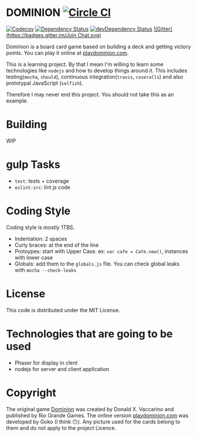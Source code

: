 DOMINION [![Circle CI](https://circleci.com/gh/posva/dominion.svg?style=svg)](https://circleci.com/gh/posva/dominion)
===

[![Codecov](https://img.shields.io/codecov/c/github/posva/dominion.svg)](https://codecov.io/github/posva/dominion)
[![Dependency Status](https://david-dm.org/posva/dominion.svg)](https://david-dm.org/posva/dominion)
[![devDependency Status](https://david-dm.org/posva/dominion/dev-status.svg)](https://david-dm.org/posva/dominion#info=devDependencies)
[![Gitter](https://badges.gitter.im/Join Chat.svg)](https://gitter.im/posva/dominion?utm_source=badge&utm_medium=badge&utm_campaign=pr-badge)

Dominion is a board card game based on building a deck and getting victory points.
You can play it online at [playdominion.com](http://playdominion.com).

This is a learning project. By that I mean I'm willing to learn some technologies like `nodejs` and how to develop things around it. This includes testing(`mocha`, `should`), continuous integration(`travis`, `coveralls`) and also prototypal JavaScript (`selfish`).

Therefore I may never end this project. You should not take this as an example.

# Building

 WIP

# gulp Tasks

* `test`: tests + coverage
* `eslint:src`: lint js code

# Coding Style

Coding style is mostly 1TBS.

* Indentation: 2 spaces
* Curly braces: at the end of the line
* Protoypes: start with Upper Case. ex: `var cafe = Cafe.new()`, instances with lower case
* Globals: add them to the `globals.js` file. You can check global leaks with `mocha --check-leaks`

# License

This code is distributed under the MIT License.

# Technologies that are going to be used

* Phaser for display in clent
* nodejs for server and client application

# Copyright

The original game [Dominion](http://en.wikipedia.org/wiki/Dominion_(card_game)) was created by Donald X. Vaccarino and published by Rio Grande Games.
The online version [playdominion.com](http://playdominion.com) was developed by Goko (I think :no_mouth:).
Any picture used for the cards belong to them and do not apply to the project Licence.
